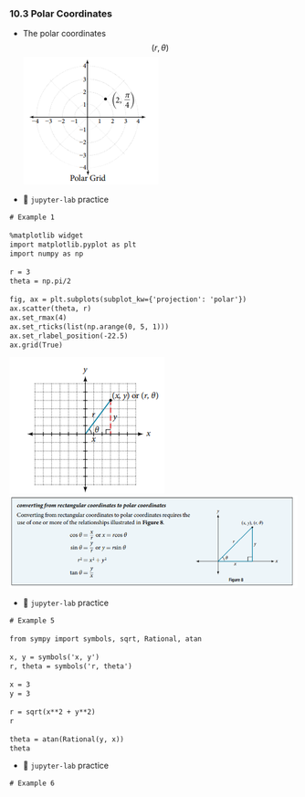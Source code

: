 ### 10.3 Polar Coordinates

- The polar coordinates
$$ (r, \theta) $$ 
![Figure 2](./ch10-03-fig2.png)

- 🎯 `jupyter-lab` practice

```
# Example 1

%matplotlib widget
import matplotlib.pyplot as plt
import numpy as np

r = 3
theta = np.pi/2

fig, ax = plt.subplots(subplot_kw={'projection': 'polar'})
ax.scatter(theta, r)
ax.set_rmax(4)
ax.set_rticks(list(np.arange(0, 5, 1)))
ax.set_rlabel_position(-22.5)
ax.grid(True)
```

![Figure 5](./ch10-03-fig5.png)
![Summary 2](./ch10-03-sum2.png)

- 🎯 `jupyter-lab` practice

```
# Example 5

from sympy import symbols, sqrt, Rational, atan

x, y = symbols('x, y')
r, theta = symbols('r, theta')

x = 3
y = 3

r = sqrt(x**2 + y**2)
r

theta = atan(Rational(y, x))
theta
```

- 🎯 `jupyter-lab` practice

```
# Example 6

```